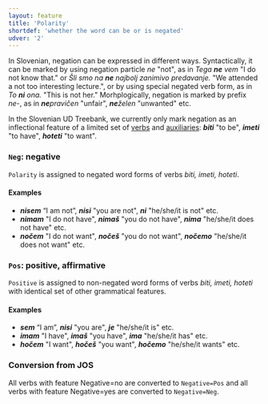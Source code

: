 ```yaml
---
layout: feature
title: 'Polarity'
shortdef: 'whether the word can be or is negated'
udver: '2'
---
```


In Slovenian, negation can be expressed in different ways. Syntactically, it can be marked by using negation particle _ne_ "not", as in _Tega <b>ne</b> vem_ "I do not know that." or _Šli smo na <b>ne</b> najbolj zanimivo predavanje._ "We attended a not too interesting lecture.", or by using special negated verb form, as in _To <b>ni</b> ona._ "This is not her." Morhplogically, negation is marked by prefix _ne-_, as in _<b>ne</b>pravičen_ "unfair", _<b>ne</b>želen_ "unwanted" etc.

In the Slovenian UD Treebank, we currently only mark negation as an inflectional feature of a limited set of [verbs](VERB) and [auxiliaries](AUX): _<b>biti</b>_ "to be", _<b>imeti</b>_ "to have", _<b>hoteti</b>_ "to want".

### <a name="Neg">`Neg`</a>: negative

`Polarity` is assigned to negated word forms of verbs _biti, imeti, hoteti_.

#### Examples

* _<b>nisem</b>_ “I am not”, _<b>nisi</b>_ "you are not", _<b>ni</b>_ "he/she/it is not" etc.
* _<b>nimam</b>_ "I do not have", _<b>nimaš</b>_ "you do not have", _<b>nima</b>_ "he/she/it does not have" etc.
* _<b>nočem</b>_ "I do not want", _<b>nočeš</b>_ "you do not want", _<b>nočemo</b>_ "he/she/it does not want" etc.

### <a name="Pos">`Pos`</a>: positive, affirmative

`Positive` is assigned to non-negated word forms of verbs _biti, imeti, hoteti_ with identical set of other grammatical features.

#### Examples

* _<b>sem</b>_ “I am”, _<b>nisi</b>_ "you are", _<b>je</b>_ "he/she/it is" etc.
* _<b>imam</b>_ "I have", _<b>imaš</b>_ "you have", _<b>ima</b>_ "he/she/it has" etc.
* _<b>hočem</b>_ "I want", _<b>hočeš</b>_ "you want", _<b>hočemo</b>_ "he/she/it wants" etc.

### Conversion from JOS

All verbs with feature Negative=no are converted to `Negative=Pos` and all verbs with feature Negative=yes are converted to `Negative=Neg`.
<!-- Interlanguage links updated St lis 3 20:58:27 CET 2021 -->
